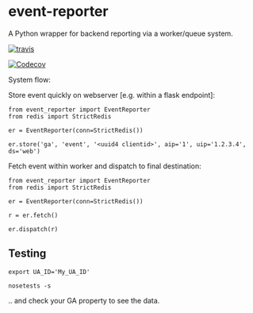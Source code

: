 event-reporter
===========================

A Python wrapper for backend reporting via a worker/queue system.


[![travis](https://travis-ci.org/e271828-/event-reporter.svg?branch=master)](https://travis-ci.org/e271828-/event-reporter)

[![Codecov](http://codecov.io/github/e271828-/event-reporter/coverage.svg?branch=master)](http://codecov.io/github/e271828-/event-reporter?branch=master)


System flow:

Store event quickly on webserver [e.g. within a flask endpoint]:
```
from event_reporter import EventReporter
from redis import StrictRedis

er = EventReporter(conn=StrictRedis())

er.store('ga', 'event', '<uuid4 clientid>', aip='1', uip='1.2.3.4', ds='web')
```

Fetch event within worker and dispatch to final destination:
```
from event_reporter import EventReporter
from redis import StrictRedis

er = EventReporter(conn=StrictRedis())

r = er.fetch()

er.dispatch(r)
```

## Testing
```
export UA_ID='My_UA_ID'

nosetests -s
```

.. and check your GA property to see the data.

